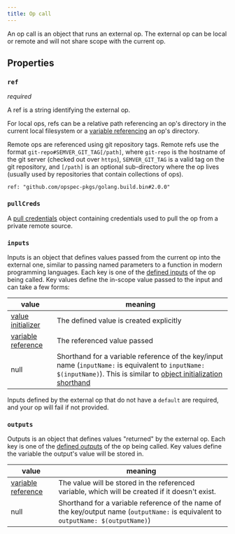 ```yaml
---
title: Op call
---
```


An op call is an object that runs an external op. The external op can be local or remote and will not share scope with the current op.

## Properties

### `ref`

_required_

A ref is a string identifying the external op.

For local ops, refs can be a relative path referencing an op's directory in the current local filesystem or a [variable referencing](../variable-reference.md) an op's directory.

Remote ops are referenced using git repository tags. Remote refs use the format `git-repo#SEMVER_GIT_TAG[/path]`, where `git-repo` is the hostname of the git server (checked out over `https`), `SEMVER_GIT_TAG` is a valid tag on the git repository, and `[/path]` is an optional sub-directory where the op lives (usually used by repositories that contain collections of ops).

```
ref: "github.com/opspec-pkgs/golang.build.bin#2.0.0"
```

### `pullCreds`

A [pull credentials](../pull-creds.md) object containing credentials used to pull the op from a private remote source.

### `inputs`

Inputs is an object that defines values passed from the current op into the external one, similar to passing named parameters to a function in modern programming languages. Each key is one of the [defined inputs](../index.md#inputs) of the op being called. Key values define the in-scope value passed to the input and can take a few forms:

|value|meaning|
|--|--|
|[value initializer](../initializer.md)|The defined value is created explicitly|
|[variable reference](../variable-reference.md)|The referenced value passed|
|null|Shorthand for a variable reference of the key/input name (`inputName:` is equivalent to `inputName: $(inputName)`). This is similar to [object initialization shorthand](../../types/object#initialization)|

Inputs defined by the external op that do not have a `default` are required, and your op will fail if not provided.

### `outputs`

Outputs is an object that defines values "returned" by the external op. Each key is one of the [defined outputs](../index.md#outputs) of the op being called. Key values define the variable the output's value will be stored in.

|value|meaning|
|--|--|
|[variable reference](../variable-reference.md)|The value will be stored in the referenced variable, which will be created if it doesn't exist.|
|null|Shorthand for a variable reference of the name of the key/output name (`outputName:` is equivalent to `outputName: $(outputName)`)|
